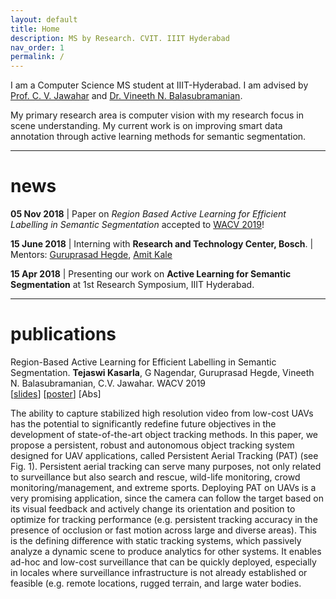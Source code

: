```yaml
---
layout: default
title: Home
description: MS by Research. CVIT. IIIT Hyderabad
nav_order: 1
permalink: /
---
```



I am a Computer Science MS student at IIIT-Hyderabad. I am advised by [Prof. C. V. Jawahar](http://faculty.iiit.ac.in/~jawahar/) and [Dr. Vineeth N. Balasubramanian](https://www.iith.ac.in/~vineethnb/).

My primary research area is computer vision with my research focus in scene understanding. My current work is on improving smart data annotation through active learning methods for semantic segmentation.

*** 

# news

**05 Nov 2018** | Paper on _Region Based Active Learning for Efficient Labelling in Semantic Segmentation_ accepted to [WACV 2019](wacv19.wacv.net)!

**15 June 2018** | Interning with **Research and Technology Center, Bosch**. \| Mentors: [Guruprasad Hegde](https://www.linkedin.com/in/guruprasad-hegde-657b81a/),  [Amit Kale](https://www.linkedin.com/in/kaleamit/)

**15 Apr 2018** | Presenting our work on **Active Learning for Semantic Segmentation** at 1st Research Symposium, IIIT Hyderabad.

***

# publications

Region-Based Active Learning for Efficient Labelling in Semantic Segmentation. **Tejaswi Kasarla**, G Nagendar, Guruprasad Hegde, Vineeth N. Balasubramanian, C.V. Jawahar. WACV 2019  
[[slides](assets/wacv%20spotlight%20presentation.pdf)] [[poster](assets/poster_wacv.pdf)]   <span class="links"> [<a class="abstract">Abs</a>] </span>

  <!-- Hidden abstract block -->
  
<span class="abstract hidden"> <p>The ability to capture stabilized high resolution video from low-cost UAVs has the potential to significantly redefine future objectives in the development of state-of-the-art object tracking methods. In this paper, we propose a persistent, robust and autonomous object tracking system designed for UAV applications, called Persistent Aerial Tracking (PAT) (see Fig. 1). Persistent aerial tracking can serve many purposes, not only related to surveillance but also search and rescue, wild-life monitoring, crowd monitoring/management, and extreme sports. Deploying PAT on UAVs is a very promising application, since the camera can follow the target based on its visual feedback and actively change its orientation and position to optimize for tracking performance (e.g. persistent tracking accuracy in the presence of occlusion or fast motion across large and diverse areas). This is the defining difference with static tracking systems, which passively analyze a dynamic scene to produce analytics for other systems. It enables ad-hoc and low-cost surveillance that can be quickly deployed, especially in locales where surveillance infrastructure is not already established or feasible (e.g. remote locations, rugged terrain, and large water bodies.</p> </span>
     
  
<script src="//code.jquery.com/jquery-1.12.4.min.js"></script>  
<script src="https://tkasarla.github.io/assets/js/common.js"></script>
